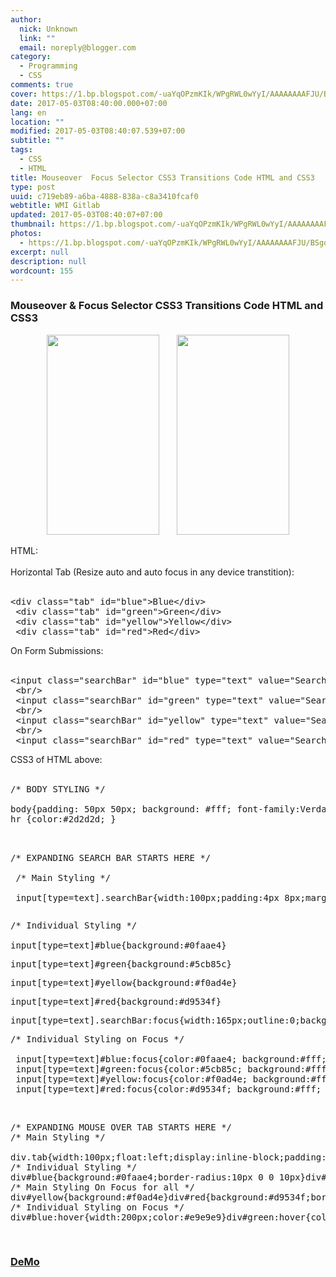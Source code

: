```yaml
---
author:
  nick: Unknown
  link: ""
  email: noreply@blogger.com
category:
  - Programming
  - CSS
comments: true
cover: https://1.bp.blogspot.com/-uaYqOPzmKIk/WPgRWL0wYyI/AAAAAAAAFJU/BSgqP9KOA4gg9ERDx3YEY_tg9r4KTY8LQCLcB/s320/Screenshot_2017-04-20-08-38-25.jpg
date: 2017-05-03T08:40:00.000+07:00
lang: en
location: ""
modified: 2017-05-03T08:40:07.539+07:00
subtitle: ""
tags:
  - CSS
  - HTML
title: Mouseover  Focus Selector CSS3 Transitions Code HTML and CSS3
type: post
uuid: c719eb89-a6ba-4888-838a-c8a3410fcaf0
webtitle: WMI Gitlab
updated: 2017-05-03T08:40:07+07:00
thumbnail: https://1.bp.blogspot.com/-uaYqOPzmKIk/WPgRWL0wYyI/AAAAAAAAFJU/BSgqP9KOA4gg9ERDx3YEY_tg9r4KTY8LQCLcB/s320/Screenshot_2017-04-20-08-38-25.jpg
photos:
  - https://1.bp.blogspot.com/-uaYqOPzmKIk/WPgRWL0wYyI/AAAAAAAAFJU/BSgqP9KOA4gg9ERDx3YEY_tg9r4KTY8LQCLcB/s320/Screenshot_2017-04-20-08-38-25.jpg
excerpt: null
description: null
wordcount: 155
---
```


<h3>Mouseover &amp; Focus Selector CSS3 Transitions Code HTML and CSS3</h3><div class="separator" style="clear: both; text-align: center;"><a href="//webmanajemen.com/page/safelink.html?url=aHR0cHM6Ly8xLmJwLmJsb2dzcG90LmNvbS8tdWFZcU9Qem1LSWsvV1BnUldMMHdZeUkvQUFBQUFBQUFGSlUvQlNncVA5S09BNGdnOUVSRHgzWUVZX3RnOXI0S1RZOExRQ0xjQi9zMTYwMC9TY3JlZW5zaG90XzIwMTctMDQtMjAtMDgtMzgtMjUuanBn" imageanchor="1" style="margin-left: 1em; margin-right: 1em;" rel="nofollow noopener" target="_blank"><img border="0" height="320" src="https://1.bp.blogspot.com/-uaYqOPzmKIk/WPgRWL0wYyI/AAAAAAAAFJU/BSgqP9KOA4gg9ERDx3YEY_tg9r4KTY8LQCLcB/s320/Screenshot_2017-04-20-08-38-25.jpg" width="180"></a><a href="//webmanajemen.com/page/safelink.html?url=aHR0cHM6Ly80LmJwLmJsb2dzcG90LmNvbS8tOUNxdm1CUUpxZm8vV1BnUlg4NEpVVUkvQUFBQUFBQUFGSlkvT05xVUJaalIyc1lQMDBEZFBEbkpyVUNybmtLSVlVNHBnQ0xjQi9zMTYwMC9TY3JlZW5zaG90XzIwMTctMDQtMjAtMDgtMzgtNDAuanBn" imageanchor="1" style="margin-left: 1em; margin-right: 1em;" rel="nofollow noopener" target="_blank"><img border="0" height="320" src="https://4.bp.blogspot.com/-9CqvmBQJqfo/WPgRX84JUUI/AAAAAAAAFJY/ONqUBZjR2sYP00DdPDnJrUCrnkKIYU4pgCLcB/s320/Screenshot_2017-04-20-08-38-40.jpg" width="180"></a></div><br>HTML: <br><br>Horizontal Tab (Resize auto and auto focus in any device transtition): <br><br><pre>&lt;div class="tab" id="blue"&gt;Blue&lt;/div&gt; <br> &lt;div class="tab" id="green"&gt;Green&lt;/div&gt; <br> &lt;div class="tab" id="yellow"&gt;Yellow&lt;/div&gt; <br> &lt;div class="tab" id="red"&gt;Red&lt;/div&gt; <br></pre>On Form Submissions: <br><br><pre>&lt;input class="searchBar" id="blue" type="text" value="Search"&gt; <br> &lt;br/&gt; <br> &lt;input class="searchBar" id="green" type="text" value="Search"&gt; <br> &lt;br/&gt; <br> &lt;input class="searchBar" id="yellow" type="text" value="Search"&gt; <br> &lt;br/&gt; <br> &lt;input class="searchBar" id="red" type="text" value="Search"&gt; <br></pre>CSS3 of HTML above: <br><br><pre>/* BODY STYLING */ <br><br>body{padding: 50px 50px; background: #fff; font-family:Verdana; color:#2d2d2d; font-weight:100; } <br>hr {color:#2d2d2d; } <br><br> <br></pre><pre>/* EXPANDING SEARCH BAR STARTS HERE */ <br><br> /* Main Styling */ <br><br> input[type=text].searchBar{width:100px;padding:4px 8px;margin-top:10px;color:#fff;font-size:12px;border-radius:10px;border:0;-webkit-transition:all ease-in-out .3s;-moz-transition:all ease-in-out .3s}<br></pre><pre></pre><pre>/* Individual Styling */ <br><br>input[type=text]#blue{background:#0faae4}</pre><pre>input[type=text]#green{background:#5cb85c}</pre><pre>input[type=text]#yellow{background:#f0ad4e}</pre><pre>input[type=text]#red{background:#d9534f}</pre><pre>input[type=text].searchBar:focus{width:165px;outline:0;background:#fff;border:1px solid #999}</pre><pre>/* Individual Styling on Focus */ <br><br> input[type=text]#blue:focus{color:#0faae4; background:#fff; } <br> input[type=text]#green:focus{color:#5cb85c; background:#fff; } <br> input[type=text]#yellow:focus{color:#f0ad4e; background:#fff; } <br> input[type=text]#red:focus{color:#d9534f; background:#fff; } <br></pre><br><pre>/* EXPANDING MOUSE OVER TAB STARTS HERE */ <br>/* Main Styling */ <br><br>div.tab{width:100px;float:left;display:inline-block;padding:4px 8px;color:#fff;font-size:12px;border:0;-webkit-transition:all ease-in-out .3s;-moz-transition:all ease-in-out .3s}<br>/* Individual Styling */<br>div#blue{background:#0faae4;border-radius:10px 0 0 10px}div#green{background:#5cb85c}<br>/* Main Styling On Focus for all */<br>div#yellow{background:#f0ad4e}div#red{background:#d9534f;border-radius:0 10px 10px 0}div.tab:hover{width:165px;outline:0;background:#fff}<br>/* Individual Styling on Focus */<br>div#blue:hover{width:200px;color:#e9e9e9}div#green:hover{color:#e9e9e9;width:165px}div#yellow:hover{width:110px;color:#e9e9e9}div#red:hover{width:140px;color:#e9e9e9}</pre><br><h3><a href="//webmanajemen.com/page/safelink.html?url=aHR0cDovL2NvZGVwZW4uaW8vZGltYXNsYW5qYWthL2Z1bGwvT21NYUpkLw==" rel="nofollow noopener" target="_blank">DeMo</a></h3>